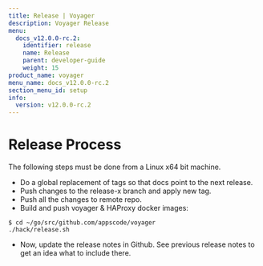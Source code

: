 ```yaml
---
title: Release | Voyager
description: Voyager Release
menu:
  docs_v12.0.0-rc.2:
    identifier: release
    name: Release
    parent: developer-guide
    weight: 15
product_name: voyager
menu_name: docs_v12.0.0-rc.2
section_menu_id: setup
info:
  version: v12.0.0-rc.2
---
```


# Release Process

The following steps must be done from a Linux x64 bit machine.

- Do a global replacement of tags so that docs point to the next release.
- Push changes to the release-x branch and apply new tag.
- Push all the changes to remote repo.
- Build and push voyager & HAProxy docker images:

```console
$ cd ~/go/src/github.com/appscode/voyager
./hack/release.sh
```

- Now, update the release notes in Github. See previous release notes to get an idea what to include there.
